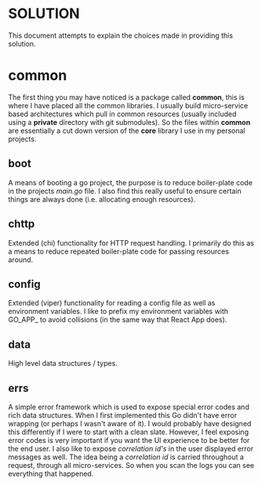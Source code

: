 # SOLUTION

This document attempts to explain the choices made in providing this solution.

# common

The first thing you may have noticed is a package called __common__, this is where I have placed all the common
libraries. I usually build micro-service based architectures which pull in common resources (usually included using
a __private__ directory with git submodules). So the files within __common__ are essentially a cut down version of 
the __core__ library I use in my personal projects.

## boot

A means of booting a go project, the purpose is to reduce boiler-plate code in the projects _main.go_ file. I also
find this really useful to ensure certain things are always done (i.e. allocating enough resources).

## chttp

Extended (chi) functionality for HTTP request handling. I primarily do this as a means to reduce repeated boiler-plate
code for passing resources around.

## config

Extended (viper) functionality for reading a config file as well as environment variables. I like to prefix my
environment variables with GO_APP_ to avoid collisions (in the same way that React App does).

## data

High level data structures / types.

## errs

A simple error framework which is used to expose special error codes and rich data structures. When I first implemented
this Go didn't have error wrapping (or perhaps I wasn't aware of it). I would probably have designed this differently
if I were to start with a clean slate. However, I feel exposing error codes is very important if you want the UI
experience to be better for the end user. I also like to expose _correlation id's_ in the user displayed error messages
as well. The idea being a _correlation id_ is carried throughout a request, through all micro-services. So when you scan 
the logs you can see everything that happened.

